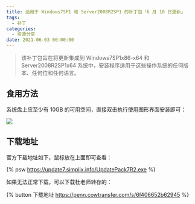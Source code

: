 ```yaml
---
title: 适用于 Windows7SP1 和 Server2008R2SP1 的补丁包「6 月 10 日更新」
tags:
  - 补丁
categories:
  - 资源分享
date: 2021-06-03 00:00:00
---
```


> 该补丁包旨在将更新集成到 Windows7SP1x86-x64 和 Server2008R2SP1x64 系统中，安装程序适用于这些操作系统的任何版本、任何位和任何语言。

<!-- more -->

## 食用方法

系统盘上应至少有 10GB 的可用空间，直接双击执行使用图形界面安装即可：

![](https://cdn.dusays.com/2021/06/348-1.jpg)

## 下载地址

官方下载地址如下，鼠标放在上面即可查看：

{% psw https://update7.simplix.info/UpdatePack7R2.exe %}

如果无法正常下载，可以下载杜老师转存的：

{% button 下载地址 https://penn.cowtransfer.com/s/6f406652b62945 %}
